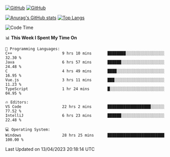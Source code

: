 [![GitHub](https://img.shields.io/github/followers/sharpxk?style=social)](https://github.com/sharpxk) [![GitHub](https://img.shields.io/github/stars/sharpxk?style=social)](https://github.com/sharpxk)

[![Anurag's GitHub stats](https://github-readme-stats-git-masterrstaa-rickstaa.vercel.app/api?username=sharpxk&hide=contribs,prs,issues&show_icons=true&theme=tokyonight)](https://github.com/anuraghazra/github-readme-stats)
[![Top Langs](https://github-readme-stats-git-masterrstaa-rickstaa.vercel.app/api/top-langs/?username=sharpxk&layout=compact&theme=tokyonight)](https://github.com/anuraghazra/github-readme-stats)

<!--START_SECTION:waka-->
![Code Time](http://img.shields.io/badge/Code%20Time-49%20hrs%2025%20mins-blue)

📊 **This Week I Spent My Time On** 

```text
💬 Programming Languages: 
C++                      9 hrs 10 mins       ████████░░░░░░░░░░░░░░░░░   32.30 % 
Java                     6 hrs 57 mins       ██████░░░░░░░░░░░░░░░░░░░   24.48 % 
C                        4 hrs 49 mins       ████░░░░░░░░░░░░░░░░░░░░░   16.95 % 
Vue.js                   3 hrs 11 mins       ███░░░░░░░░░░░░░░░░░░░░░░   11.23 % 
TypeScript               1 hr 24 mins        █░░░░░░░░░░░░░░░░░░░░░░░░   04.95 % 

🔥 Editors: 
VS Code                  22 hrs 2 mins       ███████████████████░░░░░░   77.52 % 
IntelliJ                 6 hrs 23 mins       ██████░░░░░░░░░░░░░░░░░░░   22.48 % 

💻 Operating System: 
Windows                  28 hrs 25 mins      █████████████████████████   100.00 % 
```


 Last Updated on 13/04/2023 20:18:14 UTC
<!--END_SECTION:waka-->
